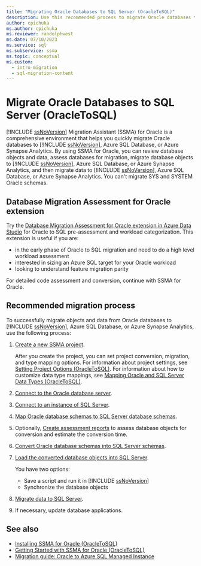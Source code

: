 ```yaml
---
title: "Migrating Oracle Databases to SQL Server (OracleToSQL)"
description: Use this recommended process to migrate Oracle databases to SQL Server or Azure SQL Database using SQL Server Migration Assistant (SSMA).
author: cpichuka
ms.author: cpichuka
ms.reviewer: randolphwest
ms.date: 07/10/2023
ms.service: sql
ms.subservice: ssma
ms.topic: conceptual
ms.custom:
  - intro-migration
  - sql-migration-content
---
```

# Migrate Oracle Databases to SQL Server (OracleToSQL)

[!INCLUDE [ssNoVersion](../../includes/ssnoversion-md.md)] Migration Assistant (SSMA) for Oracle is a comprehensive environment that helps you quickly migrate Oracle databases to [!INCLUDE [ssNoVersion](../../includes/ssnoversion-md.md)], Azure SQL Database, or Azure Synapse Analytics. By using SSMA for Oracle, you can review database objects and data, assess databases for migration, migrate database objects to [!INCLUDE [ssNoVersion](../../includes/ssnoversion-md.md)], Azure SQL Database, or Azure Synapse Analytics, and then migrate data to [!INCLUDE [ssNoVersion](../../includes/ssnoversion-md.md)], Azure SQL Database, or Azure Synapse Analytics. You can't migrate SYS and SYSTEM Oracle schemas.

## Database Migration Assessment for Oracle extension

Try the [Database Migration Assessment for Oracle extension in Azure Data Studio](/azure-data-studio/extensions/database-migration-assessment-for-oracle-extension) for Oracle to SQL pre-assessment and workload categorization. This extension is useful if you are:

- in the early phase of Oracle to SQL migration and need to do a high level workload assessment
- interested in sizing an Azure SQL target for your Oracle workload
- looking to understand feature migration parity

For detailed code assessment and conversion, continue with SSMA for Oracle.

## Recommended migration process

To successfully migrate objects and data from Oracle databases to [!INCLUDE [ssNoVersion](../../includes/ssnoversion-md.md)], Azure SQL Database, or Azure Synapse Analytics, use the following process:

1. [Create a new SSMA project](working-with-ssma-projects-oracletosql.md).

   After you create the project, you can set project conversion, migration, and type mapping options. For information about project settings, see [Setting Project Options (OracleToSQL)](setting-project-options-oracletosql.md). For information about how to customize data type mappings, see [Mapping Oracle and SQL Server Data Types (OracleToSQL)](mapping-oracle-and-sql-server-data-types-oracletosql.md).

1. [Connect to the Oracle database server](connecting-to-oracle-database-oracletosql.md).

1. [Connect to an instance of SQL Server](connecting-to-sql-server-oracletosql.md).

1. [Map Oracle database schemas to SQL Server database schemas](mapping-oracle-schemas-to-sql-server-schemas-oracletosql.md).

1. Optionally, [Create assessment reports](assessing-oracle-schemas-for-conversion-oracletosql.md) to assess database objects for conversion and estimate the conversion time.

1. [Convert Oracle database schemas into SQL Server schemas](converting-oracle-schemas-oracletosql.md).

1. [Load the converted database objects into SQL Server](loading-converted-database-objects-into-sql-server-oracletosql.md).

   You have two options:

   - Save a script and run it in [!INCLUDE [ssNoVersion](../../includes/ssnoversion-md.md)]
   - Synchronize the database objects

1. [Migrate data to SQL Server](migrating-oracle-data-into-sql-server-oracletosql.md).

1. If necessary, update database applications.

## See also

- [Installing SSMA  for Oracle (OracleToSQL)](installing-ssma-for-oracle-oracletosql.md)
- [Getting Started with SSMA for Oracle (OracleToSQL)](getting-started-with-ssma-for-oracle-oracletosql.md)
- [Migration guide: Oracle to Azure SQL Managed Instance](/azure/azure-sql/migration-guides/managed-instance/oracle-to-managed-instance-guide)
